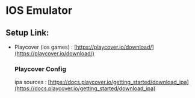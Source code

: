 # IOS Emulator

## Setup Link:
- Playcover (ios games) : [https://playcover.io/download/](https://playcover.io/download/)
  ### Playcover Config
  ipa sources : [https://docs.playcover.io/getting_started/download_ipa](https://docs.playcover.io/getting_started/download_ipa)
